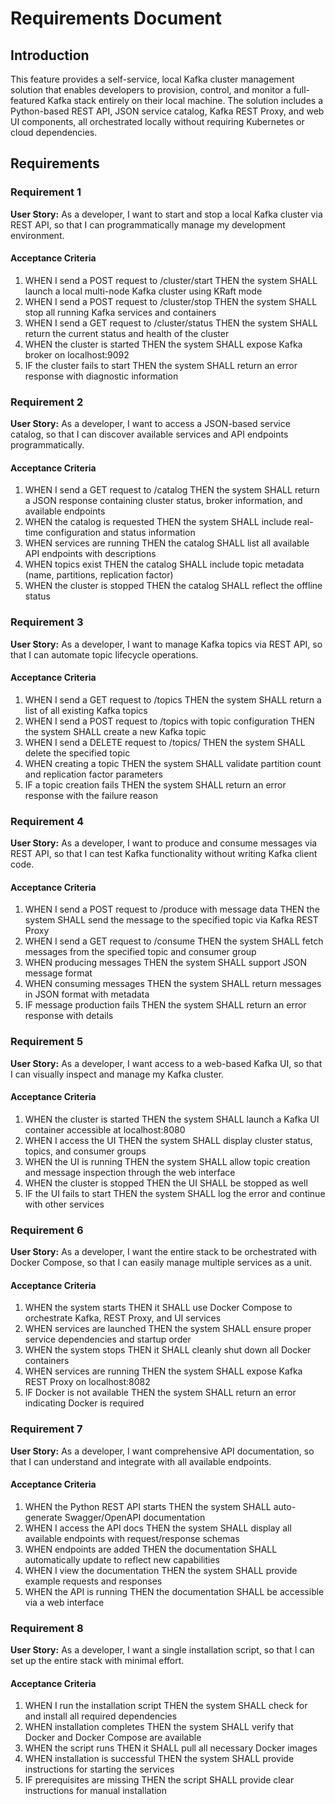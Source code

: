# Requirements Document

## Introduction

This feature provides a self-service, local Kafka cluster management solution that enables developers to provision, control, and monitor a full-featured Kafka stack entirely on their local machine. The solution includes a Python-based REST API, JSON service catalog, Kafka REST Proxy, and web UI components, all orchestrated locally without requiring Kubernetes or cloud dependencies.

## Requirements

### Requirement 1

**User Story:** As a developer, I want to start and stop a local Kafka cluster via REST API, so that I can programmatically manage my development environment.

#### Acceptance Criteria

1. WHEN I send a POST request to /cluster/start THEN the system SHALL launch a local multi-node Kafka cluster using KRaft mode
2. WHEN I send a POST request to /cluster/stop THEN the system SHALL stop all running Kafka services and containers
3. WHEN I send a GET request to /cluster/status THEN the system SHALL return the current status and health of the cluster
4. WHEN the cluster is started THEN the system SHALL expose Kafka broker on localhost:9092
5. IF the cluster fails to start THEN the system SHALL return an error response with diagnostic information

### Requirement 2

**User Story:** As a developer, I want to access a JSON-based service catalog, so that I can discover available services and API endpoints programmatically.

#### Acceptance Criteria

1. WHEN I send a GET request to /catalog THEN the system SHALL return a JSON response containing cluster status, broker information, and available endpoints
2. WHEN the catalog is requested THEN the system SHALL include real-time configuration and status information
3. WHEN services are running THEN the catalog SHALL list all available API endpoints with descriptions
4. WHEN topics exist THEN the catalog SHALL include topic metadata (name, partitions, replication factor)
5. WHEN the cluster is stopped THEN the catalog SHALL reflect the offline status

### Requirement 3

**User Story:** As a developer, I want to manage Kafka topics via REST API, so that I can automate topic lifecycle operations.

#### Acceptance Criteria

1. WHEN I send a GET request to /topics THEN the system SHALL return a list of all existing Kafka topics
2. WHEN I send a POST request to /topics with topic configuration THEN the system SHALL create a new Kafka topic
3. WHEN I send a DELETE request to /topics/<name> THEN the system SHALL delete the specified topic
4. WHEN creating a topic THEN the system SHALL validate partition count and replication factor parameters
5. IF a topic creation fails THEN the system SHALL return an error response with the failure reason

### Requirement 4

**User Story:** As a developer, I want to produce and consume messages via REST API, so that I can test Kafka functionality without writing Kafka client code.

#### Acceptance Criteria

1. WHEN I send a POST request to /produce with message data THEN the system SHALL send the message to the specified topic via Kafka REST Proxy
2. WHEN I send a GET request to /consume THEN the system SHALL fetch messages from the specified topic and consumer group
3. WHEN producing messages THEN the system SHALL support JSON message format
4. WHEN consuming messages THEN the system SHALL return messages in JSON format with metadata
5. IF message production fails THEN the system SHALL return an error response with details

### Requirement 5

**User Story:** As a developer, I want access to a web-based Kafka UI, so that I can visually inspect and manage my Kafka cluster.

#### Acceptance Criteria

1. WHEN the cluster is started THEN the system SHALL launch a Kafka UI container accessible at localhost:8080
2. WHEN I access the UI THEN the system SHALL display cluster status, topics, and consumer groups
3. WHEN the UI is running THEN the system SHALL allow topic creation and message inspection through the web interface
4. WHEN the cluster is stopped THEN the UI SHALL be stopped as well
5. IF the UI fails to start THEN the system SHALL log the error and continue with other services

### Requirement 6

**User Story:** As a developer, I want the entire stack to be orchestrated with Docker Compose, so that I can easily manage multiple services as a unit.

#### Acceptance Criteria

1. WHEN the system starts THEN it SHALL use Docker Compose to orchestrate Kafka, REST Proxy, and UI services
2. WHEN services are launched THEN the system SHALL ensure proper service dependencies and startup order
3. WHEN the system stops THEN it SHALL cleanly shut down all Docker containers
4. WHEN services are running THEN the system SHALL expose Kafka REST Proxy on localhost:8082
5. IF Docker is not available THEN the system SHALL return an error indicating Docker is required

### Requirement 7

**User Story:** As a developer, I want comprehensive API documentation, so that I can understand and integrate with all available endpoints.

#### Acceptance Criteria

1. WHEN the Python REST API starts THEN the system SHALL auto-generate Swagger/OpenAPI documentation
2. WHEN I access the API docs THEN the system SHALL display all available endpoints with request/response schemas
3. WHEN endpoints are added THEN the documentation SHALL automatically update to reflect new capabilities
4. WHEN I view the documentation THEN the system SHALL provide example requests and responses
5. WHEN the API is running THEN the documentation SHALL be accessible via a web interface

### Requirement 8

**User Story:** As a developer, I want a single installation script, so that I can set up the entire stack with minimal effort.

#### Acceptance Criteria

1. WHEN I run the installation script THEN the system SHALL check for and install all required dependencies
2. WHEN installation completes THEN the system SHALL verify that Docker and Docker Compose are available
3. WHEN the script runs THEN it SHALL pull all necessary Docker images
4. WHEN installation is successful THEN the system SHALL provide instructions for starting the services
5. IF prerequisites are missing THEN the script SHALL provide clear instructions for manual installation